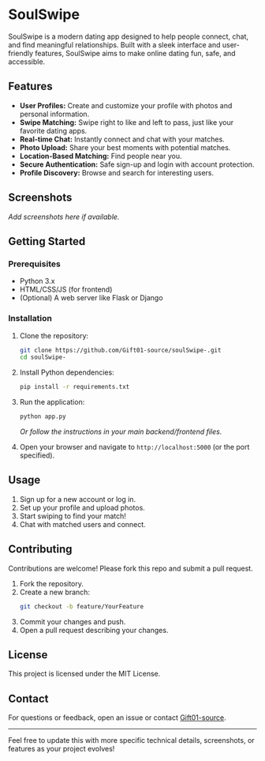 
# SoulSwipe

SoulSwipe is a modern dating app designed to help people connect, chat, and find meaningful relationships. Built with a sleek interface and user-friendly features, SoulSwipe aims to make online dating fun, safe, and accessible.

## Features

- **User Profiles:** Create and customize your profile with photos and personal information.
- **Swipe Matching:** Swipe right to like and left to pass, just like your favorite dating apps.
- **Real-time Chat:** Instantly connect and chat with your matches.
- **Photo Upload:** Share your best moments with potential matches.
- **Location-Based Matching:** Find people near you.
- **Secure Authentication:** Safe sign-up and login with account protection.
- **Profile Discovery:** Browse and search for interesting users.

## Screenshots

_Add screenshots here if available._

## Getting Started

### Prerequisites

- Python 3.x
- HTML/CSS/JS (for frontend)
- (Optional) A web server like Flask or Django

### Installation

1. Clone the repository:
    ```bash
    git clone https://github.com/Gift01-source/soulSwipe-.git
    cd soulSwipe-
    ```

2. Install Python dependencies:
    ```bash
    pip install -r requirements.txt
    ```

3. Run the application:
    ```bash
    python app.py
    ```
    _Or follow the instructions in your main backend/frontend files._

4. Open your browser and navigate to `http://localhost:5000` (or the port specified).

## Usage

1. Sign up for a new account or log in.
2. Set up your profile and upload photos.
3. Start swiping to find your match!
4. Chat with matched users and connect.

## Contributing

Contributions are welcome! Please fork this repo and submit a pull request.

1. Fork the repository.
2. Create a new branch:
    ```bash
    git checkout -b feature/YourFeature
    ```
3. Commit your changes and push.
4. Open a pull request describing your changes.

## License

This project is licensed under the MIT License.

## Contact

For questions or feedback, open an issue or contact [Gift01-source](https://github.com/Gift01-source).

---

Feel free to update this with more specific technical details, screenshots, or features as your project evolves!
